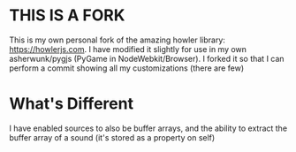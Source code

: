 # THIS IS A FORK

This is my own personal fork of the amazing howler library: https://howlerjs.com. I have modified it slightly for use in my own asherwunk/pygjs (PyGame in NodeWebkit/Browser).  I forked it so that I can perform a commit showing all my customizations (there are few)

# What's Different

I have enabled sources to also be buffer arrays, and the ability to extract the buffer array of a sound (it's stored as a property on self)
